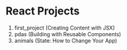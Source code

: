 # React Projects

1. first_project (Creating Content with JSX)
2. pdas (Building with Reusable Components)
3. animals (State: How to Change Your App)
